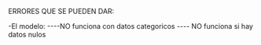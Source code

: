 ERRORES QUE SE PUEDEN DAR:

-El modelo: 
----NO funciona con datos categoricos
---- NO funciona si hay datos nulos 
